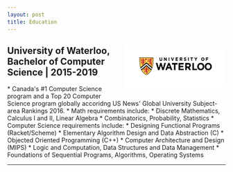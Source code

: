 ```yaml
---
layout: post
title: Education
---
```

<p style="float: right;"><img src="../public/waterloo.png" height="100px" width="232px"></p>
<h2>University of Waterloo, Bachelor of Computer Science | 2015-2019</h2>
* Canada's #1 Computer Science program and a Top 20 Computer Science program globally accoridng US News' Global University Subject-area Rankings 2016.
* Math requirements include: 
  * Discrete Mathematics, Calculus I and II, Linear Algebra
  * Combinatorics, Probability, Statistics
* Computer Science requirements include: 
  * Designing Functional Programs (Racket/Scheme)
  * Elementary Algorithm Design and Data Abstraction (C)
  * Objected Oriented Programming (C++)
  * Computer Architecture and Design (MIPS)
  * Logic and Computation, Data Structures and Data Management
  * Foundations of Sequential Programs, Algorithms, Operating Systems
<hr style="clear:both;">
